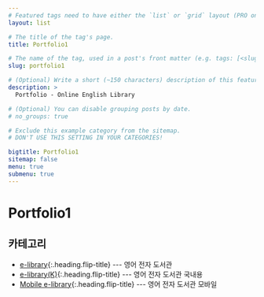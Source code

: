 ```yaml
---
# Featured tags need to have either the `list` or `grid` layout (PRO only).
layout: list

# The title of the tag's page.
title: Portfolio1

# The name of the tag, used in a post's front matter (e.g. tags: [<slug>]).
slug: portfolio1

# (Optional) Write a short (~150 characters) description of this featured tag.
description: >
  Portfolio - Online English Library

# (Optional) You can disable grouping posts by date.
# no_groups: true

# Exclude this example category from the sitemap.
# DON'T USE THIS SETTING IN YOUR CATEGORIES!

bigtitle: Portfolio1
sitemap: false
menu: true
submenu: true
---
```

# Portfolio1

## 카테고리

* [e-library]{:.heading.flip-title} --- 영어 전자 도서관
* [e-library(K)]{:.heading.flip-title} --- 영어 전자 도서관 국내용
* [Mobile e-library]{:.heading.flip-title} --- 영어 전자 도서관 모바일

[e-library]: /e-library/
[e-library(K)]: /k-library/
[Mobile e-library]: /m-library/